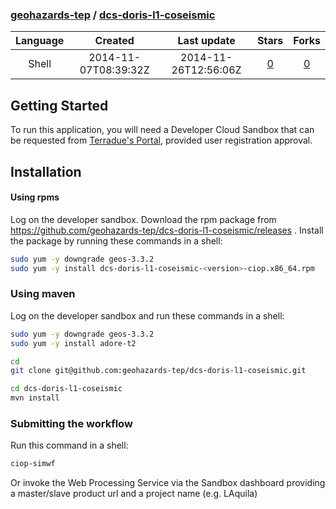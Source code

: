 ### [geohazards-tep](https://github.com/geohazards-tep) / [dcs-doris-l1-coseismic](https://github.com/geohazards-tep/dcs-doris-l1-coseismic)

|    Language   | Created       | Last update | Stars          | Forks          | 
|:-------------:|:-------------:|:-----------:|:--------------:|:--------------:|
|  Shell | 2014-11-07T08:39:32Z  | 2014-11-26T12:56:06Z  | [0](https://github.com/geohazards-tep/dcs-doris-l1-coseismic/stargazers) | [0](https://github.com/geohazards-tep/dcs-doris-l1-coseismic/network) |


## Getting Started 

To run this application, you will need a Developer Cloud Sandbox that can be requested from [Terradue's Portal](http://www.terradue.com/partners), provided user registration approval. 

## Installation

#### Using rpms
Log on the developer sandbox. Download the rpm package from https://github.com/geohazards-tep/dcs-doris-l1-coseismic/releases . Install the package by running these commands in a shell:

```bash
sudo yum -y downgrade geos-3.3.2
sudo yum -y install dcs-doris-l1-coseismic-<version>-ciop.x86_64.rpm
```

### Using maven

Log on the developer sandbox and run these commands in a shell:

```bash
sudo yum -y downgrade geos-3.3.2
sudo yum -y install adore-t2

cd
git clone git@github.com:geohazards-tep/dcs-doris-l1-coseismic.git

cd dcs-doris-l1-coseismic
mvn install
```

### Submitting the workflow

Run this command in a shell:

```bash
ciop-simwf
```

Or invoke the Web Processing Service via the Sandbox dashboard providing a master/slave product url and a project name (e.g. LAquila)
